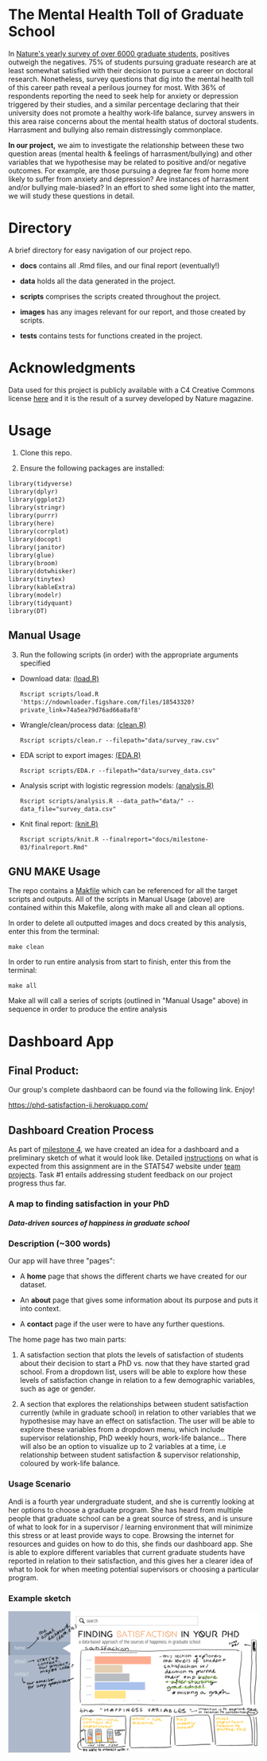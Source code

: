 # The Mental Health Toll of Graduate School

In [Nature's yearly survey of over 6000 graduate students,](https://www.nature.com/articles/d41586-019-03459-7) positives outweigh the negatives. 75% of students pursuing graduate research are at least somewhat satisfied with their decision to pursue a career on doctoral research. Nonetheless, survey questions that dig into the mental health toll of this career path reveal a perilous journey for most. With 36% of respondents reporting the need to seek help for anxiety or depression triggered by their studies, and a similar percentage declaring that their university does not promote a healthy work-life balance, survey answers in this area raise concerns about the mental health status of doctoral students. Harrasment and bullying also remain distressingly commonplace.

**In our project,** we aim to investigate the relationship between these two question areas (mental health & feelings of harrasment/bullying) and other variables that we hypothesise may be related to positive and/or negative outcomes. For example, are those pursuing a degree far from home more likely to suffer from anxiety and depression? Are instances of harrasment and/or bullying male-biased? In an effort to shed some light into the matter, we will study these questions in detail.

# Directory

A brief directory for easy navigation of our project repo.

+ **docs** contains all .Rmd files, and our final report (eventually!)

+ **data** holds all the data generated in the project.

+ **scripts** comprises the scripts created throughout the project.

+ **images** has any images relevant for our report, and those created by scripts.

+ **tests** contains tests for functions created in the project.

# Acknowledgments

Data used for this project is publicly available with a C4 Creative Commons license [here](https://figshare.com/s/74a5ea79d76ad66a8af8) and it is the result of a survey developed by Nature magazine. 

# Usage

1. Clone this repo.

2. Ensure the following packages are installed:

```
library(tidyverse)
library(dplyr)
library(ggplot2)
library(stringr)
library(purrr)
library(here)
library(corrplot)
library(docopt)
library(janitor)
library(glue)
library(broom)
library(dotwhisker)
library(tinytex)
library(kableExtra)
library(modelr)
library(tidyquant)
library(DT)
```
## Manual Usage

3. Run the following scripts (in order) with the appropriate arguments specified

  - Download data: [(load.R)](https://github.com/STAT547-UBC-2019-20/group05/blob/master/scripts/load.R) 
    ```
    Rscript scripts/load.R 'https://ndownloader.figshare.com/files/18543320?private_link=74a5ea79d76ad66a8af8'
    ```
  
  - Wrangle/clean/process data: [(clean.R)](https://github.com/STAT547-UBC-2019-20/group05/blob/master/scripts/clean.R)
    ```
    Rscript scripts/clean.r --filepath="data/survey_raw.csv"
    ```
  
  - EDA script to export images: [(EDA.R)](https://github.com/STAT547-UBC-2019-20/group05/blob/master/scripts/EDA.R)
    ```
    Rscript scripts/EDA.r --filepath="data/survey_data.csv"
    ```
    
  - Analysis script with logistic regression models: [(analysis.R)](https://github.com/STAT547-UBC-2019-20/group05/blob/master/scripts/analysis.R)
    ```
    Rscript scripts/analysis.R --data_path="data/" --data_file="survey_data.csv"
    ```
  
  - Knit final report: [(knit.R)](https://github.com/STAT547-UBC-2019-20/group05/blob/master/scripts/knit.R)
    ```
    Rscript scripts/knit.R --finalreport="docs/milestone-03/finalreport.Rmd"
    ```
    
## GNU MAKE Usage

The repo contains a [Makfile](https://github.com/STAT547-UBC-2019-20/group05/blob/master/Makefile) which can be referenced for all the target scripts and outputs. All of the scripts in Manual Usage (above) are contained within this Makefile, along with make all and clean all options.

In order to delete all outputted images and docs created by this analysis, enter this from the terminal:
```
make clean
```
In order to run entire analysis from start to finish, enter this from the terminal:
```
make all
```
Make all will call a series of scripts (outlined in "Manual Usage" above) in sequence in order to produce the entire analysis

# Dashboard App

## Final Product:

Our group's complete dashbaord can be found via the following link. Enjoy!

https://phd-satisfaction-ij.herokuapp.com/

## Dashboard Creation Process

As part of [milestone 4](https://github.com/STAT547-UBC-2019-20/group05/tree/master/docs/milestone-04), we have created an idea for a dashboard and a preliminary sketch of what it would look like. Detailed [instructions](https://stat545.stat.ubc.ca/evaluation/milestone_04/milestone_04/) on what is expected from this assignment are in the STAT547 website under [team projects](https://stat545.stat.ubc.ca/evaluation/projects/). Task #1 entails addressing student feedback on our project progress thus far.



### A map to finding satisfaction in your PhD
##### *Data-driven sources of happiness in graduate school*

### Description (~300 words)

Our app will have three "pages":

+ A **home** page that shows the different charts we have created for our dataset.

+ An **about** page that gives some information about its purpose and puts it into context.

+ A **contact** page if the user were to have any further questions.

The home page has two main parts:

1. A satisfaction section that plots the levels of satisfaction of students about their decision to start a PhD vs. now that they have started grad school. From a dropdown list, users will be able to explore how these levels of satisfaction change in relation to a few demographic variables, such as age or gender. 

2. A section that explores the relationships between student satisfaction currently (while in graduate school) in relation to other variables that we hypothesise may have an effect on satisfaction. The user will be able to explore these variables from a dropdown menu, which include supervisor relationship, PhD weekly hours, work-life balance... There will also be an option to visualize up to 2 variables at a time, i.e relationship between student satisfaction & supervisor relationship, coloured by work-life balance.

### Usage Scenario

Andi is a fourth year undergraduate student, and she is currently looking at her options to choose a graduate program. She has heard from multiple people that graduate school can be a great source of stress, and is unsure of what to look for in a supervisor / learning environment that will minimize this stress or at least provide ways to cope. Browsing the internet for resources and guides on how to do this, she finds our dashboard app. She is able to explore different variables that current graduate students have reported in relation to their satisfaction, and this gives her a clearer idea of what to look for when meeting potential supervisors or choosing a particular program. 

### Example sketch

![](https://github.com/STAT547-UBC-2019-20/group05/blob/master/docs/milestone-04/dashboard.png)

